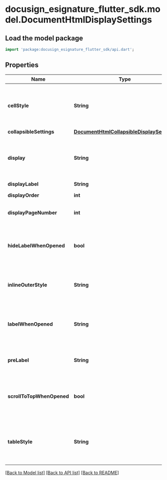 # docusign_esignature_flutter_sdk.model.DocumentHtmlDisplaySettings

## Load the model package
```dart
import 'package:docusign_esignature_flutter_sdk/api.dart';
```

## Properties
Name | Type | Description | Notes
------------ | ------------- | ------------- | -------------
**cellStyle** | **String** | Specifies the valid CSS-formatted styles to use on responsive table cells. Only valid in display sections of `responsive_table` or `responsive_table_single_column` types. | [optional] 
**collapsibleSettings** | [**DocumentHtmlCollapsibleDisplaySettings**](DocumentHtmlCollapsibleDisplaySettings.md) |  | [optional] 
**display** | **String** | Sets the display and behavior properties. Possible values are:  - `inline` - `collapsible` - `collapsed` - `continue_button` - `responsive_table` - `responsive_table_single_column` - `print_only` | [optional] 
**displayLabel** | **String** | The label for the display section. | [optional] 
**displayOrder** | **int** | The position on the page where the display section appears. | [optional] 
**displayPageNumber** | **int** | The number of the page on which the display section appears. | [optional] 
**hideLabelWhenOpened** | **bool** | When **true,** the `displayLabel` is hidden when the display section is expanded and the display section is no longer collapsible. This property is valid only when the value of the `display` property is `collapsed`. | [optional] 
**inlineOuterStyle** | **String** | Specifies the valid CSS-formatted styles to use on inline display sections. This property is valid only when the value of the `display` property is `inline`. | [optional] 
**labelWhenOpened** | **String** | The label for the display section when it is expanded from a collapsed state. This label displays only on the first opening and is only valid with the value of the `display` property is `collapsed`. | [optional] 
**preLabel** | **String** | Enables you to add descriptive text that appears before a collapsed section or continue button. | [optional] 
**scrollToTopWhenOpened** | **bool** | When **true** and the section is expanded, the position of the section close is scrolled to the top of the screen. This property is only valid when the value of the `display` property is `collapsed`. | [optional] 
**tableStyle** | **String** | Specifies the valid CSS-formatted styles to use on responsive tables. This property is valid only when the value of the `display` property is `responsive_table` or `responsive_table_single_column`. | [optional] 

[[Back to Model list]](../README.md#documentation-for-models) [[Back to API list]](../README.md#documentation-for-api-endpoints) [[Back to README]](../README.md)


